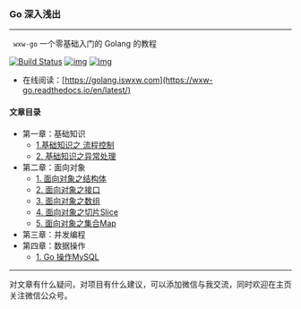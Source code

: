### Go 深入浅出

---

` wxw-go` 一个零基础入门的 Golang 的教程

[![Build Status](https://camo.githubusercontent.com/76946dbaecc2b71a1e7b0c8c891e8eacb93f493dc183b7b526c630a4518e78ed/68747470733a2f2f696d672e736869656c64732e696f2f62616467652f6c616e67756167652d476f6c616e672d626c75652e737667)](https://camo.githubusercontent.com/76946dbaecc2b71a1e7b0c8c891e8eacb93f493dc183b7b526c630a4518e78ed/68747470733a2f2f696d672e736869656c64732e696f2f62616467652f6c616e67756167652d476f6c616e672d626c75652e737667) [![img](https://camo.githubusercontent.com/c9a46c5b743ebe96492667c4592086351776150ac7527b01bb5c3c872f8821b1/68747470733a2f2f696d672e736869656c64732e696f2f62616467652f6672616d776f726b2d537068696e782d677265656e2e737667)](https://camo.githubusercontent.com/c9a46c5b743ebe96492667c4592086351776150ac7527b01bb5c3c872f8821b1/68747470733a2f2f696d672e736869656c64732e696f2f62616467652f6672616d776f726b2d537068696e782d677265656e2e737667) [![img](https://camo.githubusercontent.com/f377edc560b6b783d98b51bccf58e8e3895c04059e8ba9b3a1a683a9f10c993a/687474703a2f2f696d672e736869656c64732e696f2f62616467652f2545352538352541432545342542432539372545352538462542372d33306b2b2d627269676874677265656e)](https://gitee.com/wwxw/image/raw/master/wechat/FDekBM1FXHpH.jpg) 

- 在线阅读：[https://golang.iswxw.com](https://wxw-go.readthedocs.io/en/latest/) 

#### 文章目录

- 第一章：基础知识
  - [1.基础知识之 流程控制](https://wxw-go.readthedocs.io/en/latest/w01/w011_goto.html)
  - [2. 基础知识之异常处理](https://wxw-go.readthedocs.io/en/latest/w01/w012_defer.html)  
- 第二章：面向对象
  - [1. 面向对象之结构体](https://wxw-go.readthedocs.io/en/latest/w02/w021_struct.html) 
  - [2. 面向对象之接口](https://wxw-go.readthedocs.io/en/latest/w02/w022_interface.html)
  - [3. 面向对象之数组](https://wxw-go.readthedocs.io/en/latest/w02/w023_array.html)
  - [4. 面向对象之切片Slice](https://wxw-go.readthedocs.io/en/latest/w02/w024_slice.html)
  - [5. 面向对象之集合Map](https://wxw-go.readthedocs.io/en/latest/w02/w025_map.html)
- 第三章：并发编程
- 第四章：数据操作
  - [1. Go 操作MySQL](https://wxw-go.readthedocs.io/en/latest/w04/w04_mysql.html)



---

对文章有什么疑问，对项目有什么建议，可以添加微信与我交流，同时欢迎在主页关注微信公众号。

